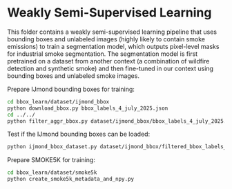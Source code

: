 # Weakly Semi-Supervised Learning

This folder contains a weakly semi-supervised learning pipeline that uses bounding boxes and unlabeled images (highly likely to contain smoke emissions) to train a segmentation model, which outputs pixel-level masks for industrial smoke segmentation. The segmentation model is first pretrained on a dataset from another context (a combination of wildfire detection and synthetic smoke) and then fine-tuned in our context using bounding boxes and unlabeled smoke images.

Prepare IJmond bounding boxes for training:
```sh
cd bbox_learn/dataset/ijmond_bbox
python download_bbox.py bbox_labels_4_july_2025.json
cd ../../
python filter_aggr_bbox.py dataset/ijmond_bbox/bbox_labels_4_july_2025.json dataset/ijmond_bbox/filtered_bbox_labels_4_july_2025.json
```

Test if the IJmond bounding boxes can be loaded:
```sh
python ijmond_bbox_dataset.py dataset/ijmond_bbox/filtered_bbox_labels_4_july_2025.json dataset/ijmond_bbox/img_npy/
```

Prepare SMOKE5K for training:
```sh
cd bbox_learn/dataset/smoke5k
python create_smoke5k_metadata_and_npy.py
```
